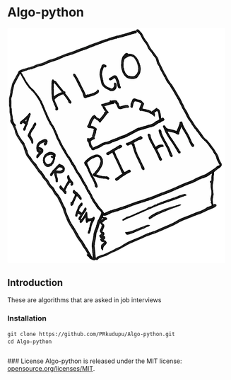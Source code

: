 # Algo-python
![alt text](gospel-of-algorithms.png)
## Introduction
These are algorithms that are asked in job interviews 
### Installation
<table>
      <tr>
            <code>git clone https://github.com/PRkudupu/Algo-python.git                                                                  </code>
      </tr>
      <br>
      <tr>
          <code>cd Algo-python</code> 
      </tr>
</table>
### License 
Algo-python is released under the MIT license:
 <a href="https://opensource.org/licenses/MIT">opensource.org/licenses/MIT</a>.


